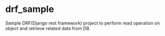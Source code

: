 # drf_sample
Sample DRF(Django rest framework) project to perform read operation on object and retrieve related data from DB.
